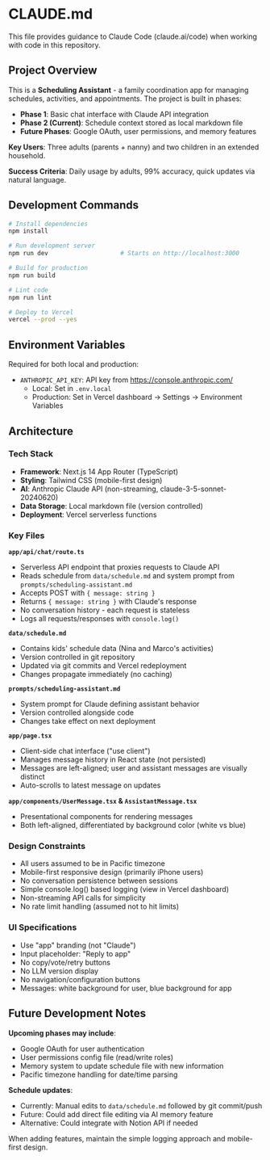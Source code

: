 # CLAUDE.md

This file provides guidance to Claude Code (claude.ai/code) when working with code in this repository.

## Project Overview

This is a **Scheduling Assistant** - a family coordination app for managing schedules, activities, and appointments. The project is built in phases:

- **Phase 1**: Basic chat interface with Claude API integration
- **Phase 2 (Current)**: Schedule context stored as local markdown file
- **Future Phases**: Google OAuth, user permissions, and memory features

**Key Users**: Three adults (parents + nanny) and two children in an extended household.

**Success Criteria**: Daily usage by adults, 99% accuracy, quick updates via natural language.

## Development Commands

```bash
# Install dependencies
npm install

# Run development server
npm run dev                    # Starts on http://localhost:3000

# Build for production
npm run build

# Lint code
npm run lint

# Deploy to Vercel
vercel --prod --yes
```

## Environment Variables

Required for both local and production:

- `ANTHROPIC_API_KEY`: API key from https://console.anthropic.com/
  - Local: Set in `.env.local`
  - Production: Set in Vercel dashboard → Settings → Environment Variables

## Architecture

### Tech Stack
- **Framework**: Next.js 14 App Router (TypeScript)
- **Styling**: Tailwind CSS (mobile-first design)
- **AI**: Anthropic Claude API (non-streaming, claude-3-5-sonnet-20240620)
- **Data Storage**: Local markdown file (version controlled)
- **Deployment**: Vercel serverless functions

### Key Files

**`app/api/chat/route.ts`**
- Serverless API endpoint that proxies requests to Claude API
- Reads schedule from `data/schedule.md` and system prompt from `prompts/scheduling-assistant.md`
- Accepts POST with `{ message: string }`
- Returns `{ message: string }` with Claude's response
- No conversation history - each request is stateless
- Logs all requests/responses with `console.log()`

**`data/schedule.md`**
- Contains kids' schedule data (Nina and Marco's activities)
- Version controlled in git repository
- Updated via git commits and Vercel redeployment
- Changes propagate immediately (no caching)

**`prompts/scheduling-assistant.md`**
- System prompt for Claude defining assistant behavior
- Version controlled alongside code
- Changes take effect on next deployment

**`app/page.tsx`**
- Client-side chat interface ("use client")
- Manages message history in React state (not persisted)
- Messages are left-aligned; user and assistant messages are visually distinct
- Auto-scrolls to latest message on updates

**`app/components/UserMessage.tsx` & `AssistantMessage.tsx`**
- Presentational components for rendering messages
- Both left-aligned, differentiated by background color (white vs blue)

### Design Constraints

- All users assumed to be in Pacific timezone
- Mobile-first responsive design (primarily iPhone users)
- No conversation persistence between sessions
- Simple console.log() based logging (view in Vercel dashboard)
- Non-streaming API calls for simplicity
- No rate limit handling (assumed not to hit limits)

### UI Specifications

- Use "app" branding (not "Claude")
- Input placeholder: "Reply to app"
- No copy/vote/retry buttons
- No LLM version display
- No navigation/configuration buttons
- Messages: white background for user, blue background for app

## Future Development Notes

**Upcoming phases may include**:
- Google OAuth for user authentication
- User permissions config file (read/write roles)
- Memory system to update schedule file with new information
- Pacific timezone handling for date/time parsing

**Schedule updates**:
- Currently: Manual edits to `data/schedule.md` followed by git commit/push
- Future: Could add direct file editing via AI memory feature
- Alternative: Could integrate with Notion API if needed

When adding features, maintain the simple logging approach and mobile-first design.
